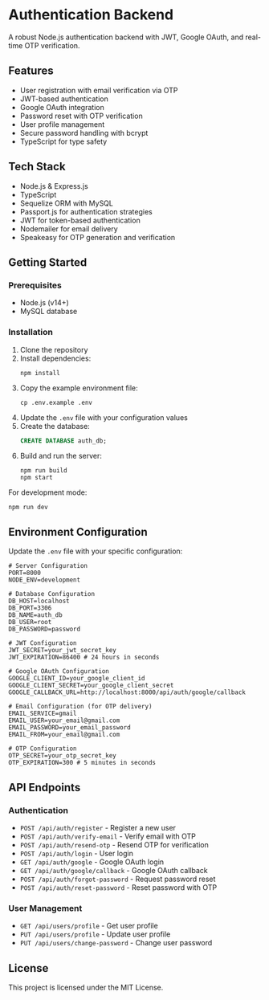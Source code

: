 # Authentication Backend

A robust Node.js authentication backend with JWT, Google OAuth, and real-time OTP verification.

## Features

- User registration with email verification via OTP
- JWT-based authentication
- Google OAuth integration
- Password reset with OTP verification
- User profile management
- Secure password handling with bcrypt
- TypeScript for type safety

## Tech Stack

- Node.js & Express.js
- TypeScript
- Sequelize ORM with MySQL
- Passport.js for authentication strategies
- JWT for token-based authentication
- Nodemailer for email delivery
- Speakeasy for OTP generation and verification

## Getting Started

### Prerequisites

- Node.js (v14+)
- MySQL database

### Installation

1. Clone the repository
2. Install dependencies:
   ```
   npm install
   ```
3. Copy the example environment file:
   ```
   cp .env.example .env
   ```
4. Update the `.env` file with your configuration values
5. Create the database:
   ```sql
   CREATE DATABASE auth_db;
   ```
6. Build and run the server:
   ```
   npm run build
   npm start
   ```

For development mode:
```
npm run dev
```

## Environment Configuration

Update the `.env` file with your specific configuration:

```
# Server Configuration
PORT=8000
NODE_ENV=development

# Database Configuration
DB_HOST=localhost
DB_PORT=3306
DB_NAME=auth_db
DB_USER=root
DB_PASSWORD=password

# JWT Configuration
JWT_SECRET=your_jwt_secret_key
JWT_EXPIRATION=86400 # 24 hours in seconds

# Google OAuth Configuration
GOOGLE_CLIENT_ID=your_google_client_id
GOOGLE_CLIENT_SECRET=your_google_client_secret
GOOGLE_CALLBACK_URL=http://localhost:8000/api/auth/google/callback

# Email Configuration (for OTP delivery)
EMAIL_SERVICE=gmail
EMAIL_USER=your_email@gmail.com
EMAIL_PASSWORD=your_email_password
EMAIL_FROM=your_email@gmail.com

# OTP Configuration
OTP_SECRET=your_otp_secret_key
OTP_EXPIRATION=300 # 5 minutes in seconds
```

## API Endpoints

### Authentication

- `POST /api/auth/register` - Register a new user
- `POST /api/auth/verify-email` - Verify email with OTP
- `POST /api/auth/resend-otp` - Resend OTP for verification
- `POST /api/auth/login` - User login
- `GET /api/auth/google` - Google OAuth login
- `GET /api/auth/google/callback` - Google OAuth callback
- `POST /api/auth/forgot-password` - Request password reset
- `POST /api/auth/reset-password` - Reset password with OTP

### User Management

- `GET /api/users/profile` - Get user profile
- `PUT /api/users/profile` - Update user profile
- `PUT /api/users/change-password` - Change user password

## License

This project is licensed under the MIT License. 